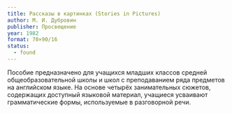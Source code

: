 ```yaml
---
title: Рассказы в картинках (Stories in Pictures)
author: М. И. Дубровин
publisher: Просвещение
year: 1982
format: 70×90/16
status:
  - found
---
```


Пособие предназначено для учащихся младших классов средней общеобразовательной школы и школ с преподаванием ряда предметов на английском языке.
На основе четырёх занимательных сюжетов, содержащих доступный языковой материал, учащиеся усваивают грамматические формы, используемые в разговорной речи.
